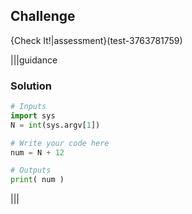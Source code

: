 ## Challenge
{Check It!|assessment}(test-3763781759)

|||guidance
### Solution
```python
# Inputs
import sys
N = int(sys.argv[1])

# Write your code here
num = N + 12

# Outputs
print( num )
```
|||